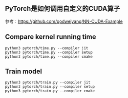 ## PyTorch是如何调用自定义的CUDA算子

参考：https://github.com/godweiyang/NN-CUDA-Example



## Compare kernel running time
```
python3 pytorch/time.py --compiler jit
python3 pytorch/time.py --compiler setup
python3 pytorch/time.py --compiler cmake
```

## Train model
```
python3 pytorch/train.py --compiler jit
python3 pytorch/train.py --compiler setup
python3 pytorch/train.py --compiler cmake
```
